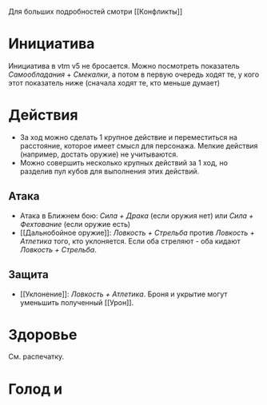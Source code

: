 Для больших подробностей смотри [[Конфликты]]

# Инициатива

Инициатива в vtm v5 не бросается. Можно посмотреть показатель *Самообладания* + *Смекалки*, а потом в первую очередь ходят те, у кого этот показатель ниже (сначала ходят те, кто меньше думает)

# Действия

- За ход можно сделать 1 крупное действие и переместиться на расстояние, которое имеет смысл для персонажа. Мелкие действия (например, достать оружие) не учитываются.
- Можно совершить несколько крупных действий за 1 ход, но разделив пул кубов для выполнения этих действий.

## Атака

- Атака в Ближнем бою: *Сила + Драка* (если оружия нет) или *Сила + Фехтование* (если оружие есть)
- [[Дальнобойное оружие]]: *Ловкость + Стрельба* против *Ловкость + Атлетика* того, кто уклоняется. Если оба стреляют - оба кидают *Ловкость + Стрельба*.

## Защита

- [[Уклонение]]: *Ловкость + Атлетика*. Броня и укрытие могут уменьшить полученный [[Урон]].

# Здоровье

См. распечатку.

# Голод и 